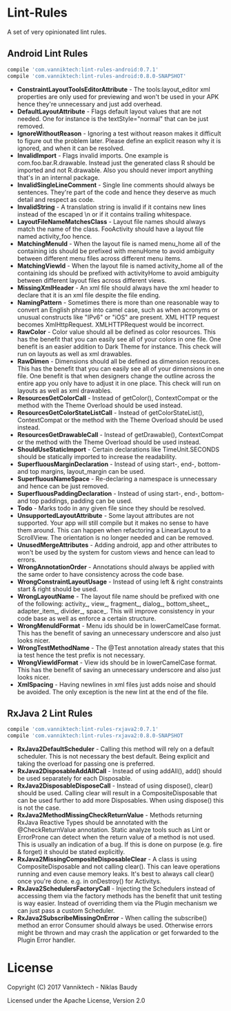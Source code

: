Lint-Rules
==========

A set of very opinionated lint rules.

## Android Lint Rules

```groovy
compile 'com.vanniktech:lint-rules-android:0.7.1'
compile 'com.vanniktech:lint-rules-android:0.8.0-SNAPSHOT'
```

- **ConstraintLayoutToolsEditorAttribute** - The tools:layout_editor xml properties are only used for previewing and won't be used in your APK hence they're unnecessary and just add overhead.
- **DefaultLayoutAttribute** - Flags default layout values that are not needed. One for instance is the textStyle="normal" that can be just removed.
- **IgnoreWithoutReason** - Ignoring a test without reason makes it difficult to figure out the problem later. Please define an explicit reason why it is ignored, and when it can be resolved.
- **InvalidImport** - Flags invalid imports. One example is com.foo.bar.R.drawable. Instead just the generated class R should be imported and not R.drawable. Also you should never import anything that's in an internal package.
- **InvalidSingleLineComment** - Single line comments should always be sentences. They're part of the code and hence they deserve as much detail and respect as code.
- **InvalidString** - A translation string is invalid if it contains new lines instead of the escaped \n or if it contains trailing whitespace.
- **LayoutFileNameMatchesClass** - Layout file names should always match the name of the class. FooActivity should have a layout file named activity_foo hence.
- **MatchingMenuId** - When the layout file is named menu_home all of the containing ids should be prefixed with menuHome to avoid ambiguity between different menu files across different menu items.
- **MatchingViewId** - When the layout file is named activity_home all of the containing ids should be prefixed with activityHome to avoid ambiguity between different layout files across different views.
- **MissingXmlHeader** - An xml file should always have the xml header to declare that it is an xml file despite the file ending.
- **NamingPattern** - Sometimes there is more than one reasonable way to convert an English phrase into camel case, such as when acronyms or unusual constructs like "IPv6" or "iOS" are present. XML HTTP request becomes XmlHttpRequest. XMLHTTPRequest would be incorrect.
- **RawColor** - Color value should all be defined as color resources. This has the benefit that you can easily see all of your colors in one file. One benefit is an easier addition to Dark Theme for instance. This check will run on layouts as well as xml drawables.
- **RawDimen** - Dimensions should all be defined as dimension resources. This has the benefit that you can easily see all of your dimensions in one file. One benefit is that when designers change the outline across the entire app you only have to adjust it in one place. This check will run on layouts as well as xml drawables.
- **ResourcesGetColorCall** - Instead of getColor(), ContextCompat or the method with the Theme Overload should be used instead.
- **ResourcesGetColorStateListCall** - Instead of getColorStateList(), ContextCompat or the method with the Theme Overload should be used instead.
- **ResourcesGetDrawableCall** - Instead of getDrawable(), ContextCompat or the method with the Theme Overload should be used instead.
- **ShouldUseStaticImport** - Certain declarations like TimeUnit.SECONDS should be statically imported to increase the readability.
- **SuperfluousMarginDeclaration** - Instead of using start-, end-, bottom- and top margins, layout_margin can be used.
- **SuperfluousNameSpace** - Re-declaring a namespace is unnecessary and hence can be just removed.
- **SuperfluousPaddingDeclaration** - Instead of using start-, end-, bottom- and top paddings, padding can be used.
- **Todo** - Marks todo in any given file since they should be resolved.
- **UnsupportedLayoutAttribute** - Some layout attributes are not supported. Your app will still compile but it makes no sense to have them around. This can happen when refactoring a LinearLayout to a ScrollView. The orientation is no longer needed and can be removed.
- **UnusedMergeAttributes** - Adding android, app and other attributes to <merge> won't be used by the system for custom views and hence can lead to errors.
- **WrongAnnotationOrder** - Annotations should always be applied with the same order to have consistency across the code base.
- **WrongConstraintLayoutUsage** - Instead of using left & right constraints start & right should be used.
- **WrongLayoutName** - The layout file name should be prefixed with one of the following: activity_, view_, fragment_, dialog_, bottom_sheet_, adapter_item_, divider_, space_. This will improve consistency in your code base as well as enforce a certain structure.
- **WrongMenuIdFormat** - Menu ids should be in lowerCamelCase format. This has the benefit of saving an unnecessary underscore and also just looks nicer.
- **WrongTestMethodName** - The @Test annotation already states that this ia test hence the test prefix is not necessary.
- **WrongViewIdFormat** - View ids should be in lowerCamelCase format. This has the benefit of saving an unnecessary underscore and also just looks nicer.
- **XmlSpacing** - Having newlines in xml files just adds noise and should be avoided. The only exception is the new lint at the end of the file.

## RxJava 2 Lint Rules

```groovy
compile 'com.vanniktech:lint-rules-rxjava2:0.7.1'
compile 'com.vanniktech:lint-rules-rxjava2:0.8.0-SNAPSHOT
```

- **RxJava2DefaultScheduler** - Calling this method will rely on a default scheduler. This is not necessary the best default. Being explicit and taking the overload for passing one is preferred.
- **RxJava2DisposableAddAllCall** - Instead of using addAll(), add() should be used separately for each Disposable.
- **RxJava2DisposableDisposeCall** - Instead of using dispose(), clear() should be used. Calling clear will result in a CompositeDisposable that can be used further to add more Disposables. When using dispose() this is not the case.
- **RxJava2MethodMissingCheckReturnValue** - Methods returning RxJava Reactive Types should be annotated with the @CheckReturnValue annotation. Static analyze tools such as Lint or ErrorProne can detect when the return value of a method is not used. This is usually an indication of a bug. If this is done on purpose (e.g. fire & forget) it should be stated explicitly.
- **RxJava2MissingCompositeDisposableClear** - A class is using CompositeDisposable and not calling clear(). This can leave operations running and even cause memory leaks. It's best to always call clear() once you're done. e.g. in onDestroy() for Activitys.
- **RxJava2SchedulersFactoryCall** - Injecting the Schedulers instead of accessing them via the factory methods has the benefit that unit testing is way easier. Instead of overriding them via the Plugin mechanism we can just pass a custom Scheduler.
- **RxJava2SubscribeMissingOnError** - When calling the subscribe() method an error Consumer should always be used. Otherwise errors might be thrown and may crash the application or get forwarded to the Plugin Error handler.

# License

Copyright (C) 2017 Vanniktech - Niklas Baudy

Licensed under the Apache License, Version 2.0